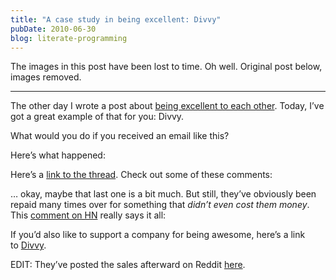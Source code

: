 ```yaml
---
title: "A case study in being excellent: Divvy"
pubDate: 2010-06-30
blog: literate-programming
---
```


The images in this post have been lost to time. Oh well. Original post below, images removed.

---

The other day I wrote a post about [being excellent to each other](http://blog.steveklabnik.com/being-excellent-to-each-other). Today, I’ve got a great example of that for you: Divvy.

What would you do if you received an email like this?

Here’s what happened:

Here’s a [link to the thread](http://www.reddit.com/r/programming/comments/ckcbr/mizage_a_small_development_company_that_made/). Check out some of these comments:

… okay, maybe that last one is a bit much. But still, they’ve obviously been repaid many times over for something that *didn’t even cost them money*. This [comment on HN](http://news.ycombinator.com/item?id=1473770) really says it all:

If you’d also like to support a company for being awesome, here’s a link to [Divvy](http://www.mizage.com/divvy/).

EDIT: They’ve posted the sales afterward on Reddit [here](http://www.reddit.com/r/programming/comments/cmmfg/hey_reddit_a_week_ago_someone_posted_about_divvy/).
